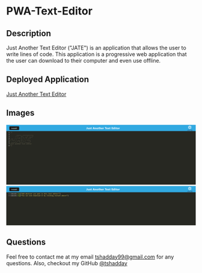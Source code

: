 # PWA-Text-Editor

## Description 
Just Another Text Editor ("JATE") is an application that allows the user to write lines of code. This application is a progressive web application that the user can download to their computer and even use offline. 

## Deployed Application
[Just Another Text Editor](https://tshadday-pwa-text-editor.herokuapp.com/)

## Images
![Image 1](./assets/App1.png)
![Image 2](./assets/App2.png)

## Questions
Feel free to contact me at my email tshadday99@gmail.com for any questions. Also, checkout my GitHub [@tshadday](https://github.com/tshadday)